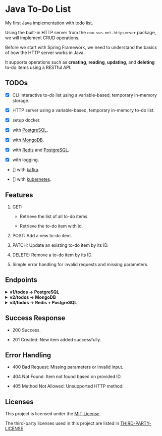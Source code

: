 # Java To-Do List

My first Java implementation with todo list.

Using the built-in HTTP server from the `com.sun.net.httpserver` package, we will implement CRUD operations.

Before we start with Spring Framework, we need to understand the basics of how the HTTP server works in Java.

It supports operations such as **creating**, **reading**, **updating**, and **deleting** to-do items using a RESTful API.

## TODOs

- [x] CLI interactive to-do list using a variable-based, temporary in-memory storage.

- [x] HTTP server using a variable-based, temporary in-memory to-do list.

- [x] setup docker.

- [x] with [PostgreSQL](https://www.postgresql.org).

- [x] with [MongoDB](https://www.mongodb.com).

- [x] with [Redis](https://redis.io) and [PostgreSQL](https://www.postgresql.org).

- [x] with logging.

- [] with [kafka](https://kafka.apache.org).

- [] with [kubernetes](https://kubernetes.io).

## Features

1. GET:

   - Retrieve the list of all to-do items.

   - Retrieve the to-do item with id.

2. POST: Add a new to-do item.

3. PATCH: Update an existing to-do item by its ID.

4. DELETE: Remove a to-do item by its ID.

5. Simple error handling for invalid requests and missing parameters.

## Endpoints

<details>
<summary> <h4 style='display:inline;'>v1/todos -> PostgreSQL</h4> </summary>

- **GET**: `/v1/todos`

  - Response: JSON array of to-do items from PostgreSQL.

- **GET**: `/v1/todo/{id}`

  - Response: JSON object of a specific to-do item from PostgreSQL.

- **POST**: `/v1/todos`

  - Request Body: Plain text representing the new to-do item.
  - Response: Confirmation message upon successful addition to PostgreSQL.

- **PATCH**: `/v1/todos/{id}`

  - Request Body: Plain text representing the updated to-do item.
  - Response: Confirmation message or error if the ID is invalid.

- **DELETE**: `/v1/todos/{id}`
  - Response: Confirmation message or error if the ID is invalid.

</details>

<details>
<summary> <h4 style='display:inline;'>v2/todos -> MongoDB</h4> </summary>

- **GET**: `/v2/todos`

  - Response: JSON array of to-do items from MongoDB.

- **GET**: `/v2/todo/{id}`

  - Response: JSON object of a specific to-do item from MongoDB.

- **POST**: `/v2/todos`

  - Request Body: Plain text representing the new to-do item.
  - Response: Confirmation message upon successful addition to MongoDB.

- **PATCH**: `/v2/todos/{id}`

  - Request Body: Plain text representing the updated to-do item.
  - Response: Confirmation message or error if the ID is invalid.

- **DELETE**: `/v2/todos/{id}`
  - Response: Confirmation message or error if the ID is invalid.

</details>

<details>
<summary> <h4 style='display:inline;'>v3/todos -> Redis + PostgreSQL</h4> </summary>

- **GET**: `/v3/todos`

  - Response: JSON array of to-do items, with Redis caching results from PostgreSQL.

- **GET**: `/v3/todo/{id}`

  - Response: JSON object of a specific to-do item, fetched directly from PostgreSQL (no Redis caching).

- **POST**: `/v3/todos`

  - Request Body: Plain text representing the new to-do item.
  - Response: Confirmation message upon successful addition to PostgreSQL (no Redis caching).

- **PATCH**: `/v3/todos/{id}`

  - Request Body: Plain text representing the updated to-do item.
  - Response: Confirmation message or error if the ID is invalid, with the update applied only to PostgreSQL (no Redis caching).

- **DELETE**: `/v3/todos/{id}`
  - Response: Confirmation message or error if the ID is invalid, with the deletion applied only to PostgreSQL (no Redis caching).

</details>

## Success Response

- 200 Success.

- 201 Created: New item added successfully.

## Error Handling

- 400 Bad Request: Missing parameters or invalid input.

- 404 Not Found: Item not found based on provided ID.

- 405 Method Not Allowed: Unsupported HTTP method.

## Licenses

This project is licensed under the [MIT License](LICENSE).

The third-party licenses used in this project are listed in [THIRD-PARTY-LICENSE](THIRD-PARTY-LICENSE)
